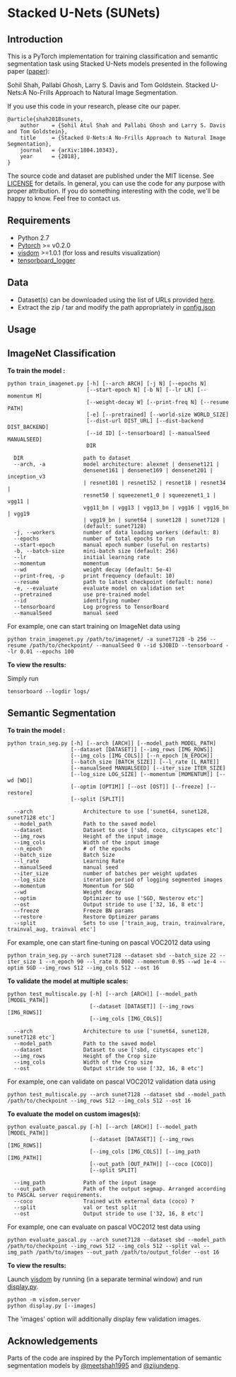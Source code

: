 # Stacked U-Nets (SUNets) #

## Introduction ##
This is a PyTorch implementation for training classification and semantic segmentation task using Stacked U-Nets models presented in the following paper ([paper](https://arxiv.org/abs/1804.10343)):

Sohil Shah, Pallabi Ghosh, Larry S. Davis and Tom Goldstein. Stacked U-Nets:A No-Frills Approach to Natural Image Segmentation.

If you use this code in your research, please cite our paper.
```
@article{shah2018sunets,
	author    = {Sohil Atul Shah and Pallabi Ghosh and Larry S. Davis and Tom Goldstein},
	title     = {Stacked U-Nets:A No-Frills Approach to Natural Image Segmentation},
	journal   = {arXiv:1804.10343},
	year      = {2018},
}
```

The source code and dataset are published under the MIT license. See [LICENSE](LICENSE) for details. In general, you can use the code for any purpose with proper attribution. If you do something interesting with the code, we'll be happy to know. Feel free to contact us.

## Requirements ##

* Python 2.7
* [Pytorch](http://pytorch.org/) >= v0.2.0
* [visdom](https://github.com/facebookresearch/visdom) >=1.0.1 (for loss and results visualization)
* [tensorboard_logger](https://github.com/TeamHG-Memex/tensorboard_logger)

## Data ##

* Dataset(s) can be downloaded using the list of URLs provided [here](https://meetshah1995.github.io/semantic-segmentation/deep-learning/pytorch/visdom/2017/06/01/semantic-segmentation-over-the-years.html#sec_datasets).
* Extract the zip / tar and modify the path appropriately in [config.json](config.json)


## Usage ##

## ImageNet Classification 
**To train the model :**

```
python train_imagenet.py [-h] [--arch ARCH] [-j N] [--epochs N]
                         [--start-epoch N] [-b N] [--lr LR] [--momentum M]
                         [--weight-decay W] [--print-freq N] [--resume PATH]
                         [-e] [--pretrained] [--world-size WORLD_SIZE]
                         [--dist-url DIST_URL] [--dist-backend DIST_BACKEND]
                         [--id ID] [--tensorboard] [--manualSeed MANUALSEED]
                         DIR

  DIR                   path to dataset
  --arch, -a            model architecture: alexnet | densenet121 |
                        densenet161 | densenet169 | densenet201 | inception_v3
                        | resnet101 | resnet152 | resnet18 | resnet34 |
                        resnet50 | squeezenet1_0 | squeezenet1_1 | vgg11 |
                        vgg11_bn | vgg13 | vgg13_bn | vgg16 | vgg16_bn | vgg19
                        | vgg19_bn | sunet64 | sunet128 | sunet7128 | 
                        (default: sunet7128)
  -j, --workers         number of data loading workers (default: 8)
  --epochs              number of total epochs to run
  --start-epoch         manual epoch number (useful on restarts)
  -b, --batch-size      mini-batch size (default: 256)
  --lr                  initial learning rate
  --momentum            momentum
  --wd                  weight decay (default: 5e-4)
  --print-freq, -p      print frequency (default: 10)
  --resume              path to latest checkpoint (default: none)
  -e, --evaluate        evaluate model on validation set
  --pretrained          use pre-trained model
  --id                  identifying number
  --tensorboard         Log progress to TensorBoard
  --manualSeed          manual seed                        
```
For example, one can start training on ImageNet data using
```angular2html
python train_imagenet.py /path/to/imagenet/ -a sunet7128 -b 256 --resume /path/to/checkpoint/ --manualSeed 0 --id $JOBID --tensorboard --lr 0.01 --epochs 100
```

**To view the results:**

Simply run
```angular2html
tensorboard --logdir logs/
```

## Semantic Segmentation 
**To train the model :**

```
python train_seg.py [-h] [--arch [ARCH]] [--model_path MODEL_PATH]
                    [--dataset [DATASET]] [--img_rows [IMG_ROWS]]
                    [--img_cols [IMG_COLS]] [--n_epoch [N_EPOCH]]
                    [--batch_size [BATCH_SIZE]] [--l_rate [L_RATE]]
                    [--manualSeed MANUALSEED] [--iter_size ITER_SIZE]
                    [--log_size LOG_SIZE] [--momentum [MOMENTUM]] [--wd [WD]]
                    [--optim [OPTIM]] [--ost [OST]] [--freeze] [--restore]
                    [--split [SPLIT]]

  --arch                Architecture to use ['sunet64, sunet128, sunet7128 etc']                        
  --model_path          Path to the saved model                        
  --dataset             Dataset to use ['sbd, coco, cityscapes etc']
  --img_rows            Height of the input image                        
  --img_cols            Width of the input image                        
  --n_epoch             # of the epochs
  --batch_size          Batch Size                        
  --l_rate              Learning Rate
  --manualSeed          manual seed                        
  --iter_size           number of batches per weight updates                        
  --log_size            iteration period of logging segmented images
  --momentum            Momentum for SGD                        
  --wd                  Weight decay
  --optim               Optimizer to use ['SGD, Nesterov etc']
  --ost                 Output stride to use ['32, 16, 8 etc']
  --freeze              Freeze BN params
  --restore             Restore Optimizer params
  --split               Sets to use ['train_aug, train, trainvalrare, trainval_aug, trainval etc']                        
```
For example, one can start fine-tuning on pascal VOC2012 data using
```angular2html
python train_seg.py --arch sunet7128 --dataset sbd --batch_size 22 --iter_size 1 --n_epoch 90 --l_rate 0.0002 --momentum 0.95 --wd 1e-4 --optim SGD --img_rows 512 --img_cols 512 --ost 16
```

**To validate the model at multiple scales:**

```
python test_multiscale.py [-h] [--arch [ARCH]] [--model_path [MODEL_PATH]]
                          [--dataset [DATASET]] [--img_rows [IMG_ROWS]]
                          [--img_cols [IMG_COLS]]

  --arch                Architecture to use ['sunet64, sunet128, sunet7128 etc']                        
  --model_path          Path to the saved model               
  --dataset             Dataset to use ['sbd, cityscapes etc']
  --img_rows            Height of the Crop size             
  --img_cols            Width of the Crop size
  --ost                 Output stride to use ['32, 16, 8 etc']
```
For example, one can validate on pascal VOC2012 validation data using
```angular2html
python test_multiscale.py --arch sunet7128 --dataset sbd --model_path /path/to/checkpoint --img_rows 512 --img_cols 512 --ost 16
```

**To evaluate the model on custom images(s):**

```
python evaluate_pascal.py [-h] [--arch [ARCH]] [--model_path [MODEL_PATH]]
                          [--dataset [DATASET]] [--img_rows [IMG_ROWS]]
                          [--img_cols [IMG_COLS]] [--img_path [IMG_PATH]]
                          [--out_path [OUT_PATH]] [--coco [COCO]]
                          [--split SPLIT]

  --img_path            Path of the input image             
  --out_path            Path of the output segmap. Arranged according to PASCAL server requirements.             
  --coco                Trained with external data (coco) ?
  --split               val or test split
  --ost                 Output stride to use ['32, 16, 8 etc']
```
For example, one can evaluate on pascal VOC2012 test data using
```angular2html
python evaluate_pascal.py --arch sunet7128 --dataset sbd --model_path /path/to/checkpoint --img_rows 512 --img_cols 512 --split val --img_path /path/to/images --out_path /path/to/output_folder --ost 16
```

**To view the results:**

Launch [visdom](https://github.com/facebookresearch/visdom#launch) by running (in a separate terminal window) and run [display.py](display.py).
```
python -m visdom.server
python display.py [--images]
```
The 'images' option will additionally display few validation images.

## Acknowledgements ##

Parts of the code are inspired by the PyTorch implementation of semantic segmentation models by [@meetshah1995](https://github.com/meetshah1995/pytorch-semseg) and [@zijundeng](https://github.com/zijundeng/pytorch-semantic-segmentation).
